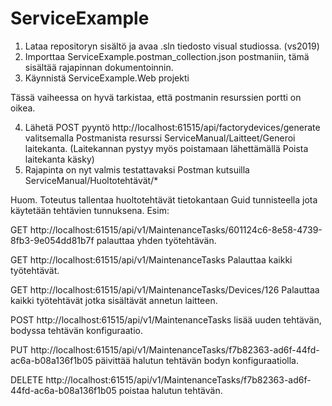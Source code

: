 # ServiceExample

1. Lataa repositoryn sisältö ja avaa .sln tiedosto visual studiossa. (vs2019)
2. Importtaa ServiceExample.postman_collection.json postmaniin, tämä sisältää rajapinnan dokumentoinnin.
3. Käynnistä ServiceExample.Web projekti

Tässä vaiheessa on hyvä tarkistaa, että postmanin resurssien portti on oikea.

4. Lähetä POST pyyntö http://localhost:61515/api/factorydevices/generate valitsemalla Postmanista resurssi ServiceManual/Laitteet/Generoi laitekanta. (Laitekannan pystyy myös poistamaan lähettämällä Poista laitekanta käsky)
5. Rajapinta on nyt valmis testattavaksi Postman kutsuilla ServiceManual/Huoltotehtävät/*


Huom.
Toteutus tallentaa huoltotehtävät tietokantaan Guid tunnisteella jota käytetään tehtävien tunnuksena.
Esim: 

GET http://localhost:61515/api/v1/MaintenanceTasks/601124c6-8e58-4739-8fb3-9e054dd81b7f palauttaa yhden työtehtävän.

GET http://localhost:61515/api/v1/MaintenanceTasks Palauttaa kaikki työtehtävät.

GET http://localhost:61515/api/v1/MaintenanceTasks/Devices/126 Palauttaa kaikki työtehtävät jotka sisältävät annetun laitteen.

POST http://localhost:61515/api/v1/MaintenanceTasks lisää uuden tehtävän, bodyssa tehtävän konfiguraatio.

PUT http://localhost:61515/api/v1/MaintenanceTasks/f7b82363-ad6f-44fd-ac6a-b08a136f1b05 päivittää halutun tehtävän bodyn konfiguraatiolla.

DELETE http://localhost:61515/api/v1/MaintenanceTasks/f7b82363-ad6f-44fd-ac6a-b08a136f1b05 poistaa halutun tehtävän.
